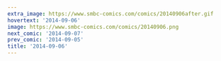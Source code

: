 ```yaml
---
extra_image: https://www.smbc-comics.com/comics/20140906after.gif
hovertext: '2014-09-06'
image: https://www.smbc-comics.com/comics/20140906.png
next_comic: '2014-09-07'
prev_comic: '2014-09-05'
title: '2014-09-06'
---
```


